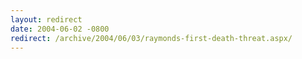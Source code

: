 ```yaml
---
layout: redirect
date: 2004-06-02 -0800
redirect: /archive/2004/06/03/raymonds-first-death-threat.aspx/
---
```

